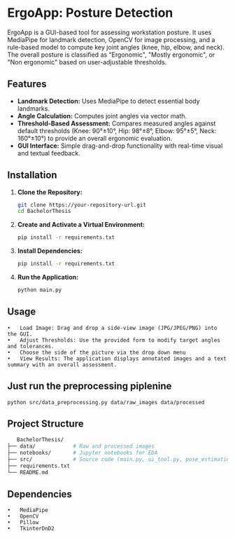 # ErgoApp: Posture Detection

ErgoApp is a GUI-based tool for assessing workstation posture. It uses MediaPipe for landmark detection, OpenCV for image processing, and a rule-based model to compute key joint angles (knee, hip, elbow, and neck). The overall posture is classified as "Ergonomic", "Mostly ergonomic", or "Non ergonomic" based on user-adjustable thresholds.

## Features

- **Landmark Detection:** Uses MediaPipe to detect essential body landmarks.
- **Angle Calculation:** Computes joint angles via vector math.
- **Threshold-Based Assessment:** Compares measured angles against default thresholds (Knee: 90°±10°, Hip: 98°±8°, Elbow: 95°±5°, Neck: 160°±10°) to provide an overall ergonomic evaluation.
- **GUI Interface:** Simple drag-and-drop functionality with real-time visual and textual feedback.

## Installation

1. **Clone the Repository:**
   ```bash
   git clone https://your-repository-url.git
   cd BachelorThesis
   

2. **Create and Activate a Virtual Environment:**
   ```bash
   pip install -r requirements.txt
   
3. **Install Dependencies:**
   ```bash
   pip install -r requirements.txt
   
4. **Run the Application:**
   ```bash
   python main.py
   
## Usage
	•	Load Image: Drag and drop a side-view image (JPG/JPEG/PNG) into the GUI.
	•	Adjust Thresholds: Use the provided form to modify target angles and tolerances.
	•	Choose the side of the picture via the drop down menu
	•	View Results: The application displays annotated images and a text summary with an overall assessment.

## Just run the preprocessing piplenine
    python src/data_preprocessing.py data/raw_images data/processed

## Project Structure
   ```bash
      BachelorThesis/
   ├── data/            # Raw and processed images
   ├── notebooks/       # Jupyter notebooks for EDA
   ├── src/             # Source code (main.py, ui_tool.py, pose_estimation.py, etc.)
   ├── requirements.txt
   └── README.md
```
## Dependencies	
    •	MediaPipe
	•	OpenCV
	•	Pillow
	•	TkinterDnD2
